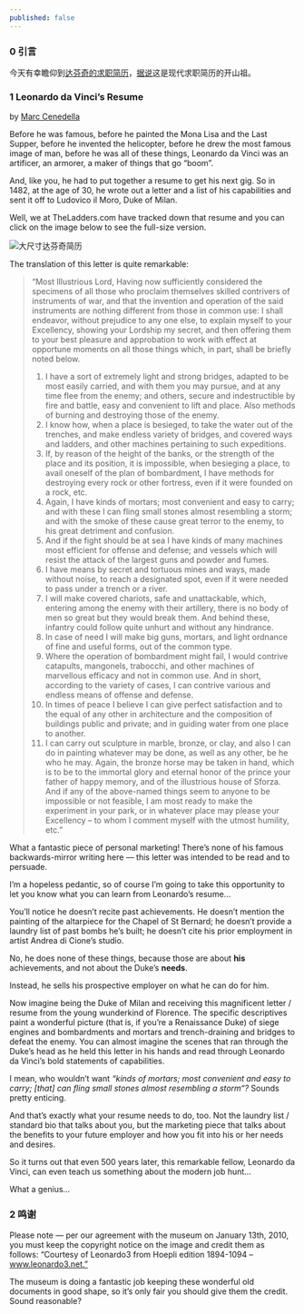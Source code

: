 ```yaml
---
published: false
---
```


### 0 引言

今天有幸瞻仰到[达芬奇的求职简历](http://www.cenedella.com/leonardo-da-vincis-resume/)，[据说](http://www.kent.ac.uk/careers/cv.htm)这是现代求职简历的开山祖。

### 1 Leonardo da Vinci’s Resume

by [Marc Cenedella](http://www.cenedella.com/author/marc/)

Before he was famous, before he painted the Mona Lisa and the Last Supper, before he invented the helicopter, before he drew the most famous image of man, before he was all of these things, Leonardo da Vinci was an artificer, an armorer, a maker of things that go “boom”.

And, like you, he had to put together a resume to get his next gig. So in 1482, at the age of 30, he wrote out a letter and a list of his capabilities and sent it off to Ludovico il Moro, Duke of Milan.

Well, we at TheLadders.com have tracked down that resume and you can click on the image below to see the full-size version.

![大尺寸达芬奇简历](http://www.cenedella.com/stone/assets_c/2010/01/LeonardoResumeLarge-thumb-520x649-44.jpg)

The translation of this letter is quite remarkable:

>“Most Illustrious Lord, Having now sufficiently considered the specimens of all those who proclaim themselves skilled contrivers of instruments of war, and that the invention and operation of the said instruments are nothing different from those in common use: I shall endeavor, without prejudice to any one else, to explain myself to your Excellency, showing your Lordship my secret, and then offering them to your best pleasure and approbation to work with effect at opportune moments on all those things which, in part, shall be briefly noted below.
>1.	I have a sort of extremely light and strong bridges, adapted to be most easily carried, and with them you may pursue, and at any time flee from the enemy; and others, secure and indestructible by fire and battle, easy and convenient to lift and place. Also methods of burning and destroying those of the enemy.
>2.	I know how, when a place is besieged, to take the water out of the trenches, and make endless variety of bridges, and covered ways and ladders, and other machines pertaining to such expeditions.
>3.	If, by reason of the height of the banks, or the strength of the place and its position, it is impossible, when besieging a place, to avail oneself of the plan of bombardment, I have methods for destroying every rock or other fortress, even if it were founded on a rock, etc.
>4.	Again, I have kinds of mortars; most convenient and easy to carry; and with these I can fling small stones almost resembling a storm; and with the smoke of these cause great terror to the enemy, to his great detriment and confusion.
>5.	And if the fight should be at sea I have kinds of many machines most efficient for offense and defense; and vessels which will resist the attack of the largest guns and powder and fumes.
>6.	I have means by secret and tortuous mines and ways, made without noise, to reach a designated spot, even if it were needed to pass under a trench or a river.
>7.	I will make covered chariots, safe and unattackable, which, entering among the enemy with their artillery, there is no body of men so great but they would break them. And behind these, infantry could follow quite unhurt and without any hindrance.
>8.	In case of need I will make big guns, mortars, and light ordnance of fine and useful forms, out of the common type.
>9.	Where the operation of bombardment might fail, I would contrive catapults, mangonels, trabocchi, and other machines of marvellous efficacy and not in common use. And in short, according to the variety of cases, I can contrive various and endless means of offense and defense.
>10.	In times of peace I believe I can give perfect satisfaction and to the equal of any other in architecture and the composition of buildings public and private; and in guiding water from one place to another.
>11.	I can carry out sculpture in marble, bronze, or clay, and also I can do in painting whatever may be done, as well as any other, be he who he may.
>Again, the bronze horse may be taken in hand, which is to be to the immortal glory and eternal honor of the prince your father of happy memory, and of the illustrious house of Sforza.
>And if any of the above-named things seem to anyone to be impossible or not feasible, I am most ready to make the experiment in your park, or in whatever place may please your Excellency – to whom I comment myself with the utmost humility, etc.”

    
What a fantastic piece of personal marketing! There’s none of his famous backwards-mirror writing here — this letter was intended to be read and to persuade.

I’m a hopeless pedantic, so of course I’m going to take this opportunity to let you know what you can learn from Leonardo’s resume…

You’ll notice he doesn’t recite past achievements. He doesn’t mention the painting of the altarpiece for the Chapel of St Bernard; he doesn’t provide a laundry list of past bombs he’s built; he doesn’t cite his prior employment in artist Andrea di Cione’s studio.

No, he does none of these things, because those are about **his** achievements, and not about the Duke’s **needs**.

Instead, he sells his prospective employer on what he can do for him.

Now imagine being the Duke of Milan and receiving this magnificent letter / resume from the young wunderkind of Florence. The specific descriptives paint a wonderful picture (that is, if you’re a Renaissance Duke) of siege engines and bombardments and mortars and trench-draining and bridges to defeat the enemy. You can almost imagine the scenes that ran through the Duke’s head as he held this letter in his hands and read through Leonardo da Vinci’s bold statements of capabilities.

I mean, who wouldn’t want *“kinds of mortars; most convenient and easy to carry; [that] can fling small stones almost resembling a storm“?* Sounds pretty enticing.

And that’s exactly what your resume needs to do, too. Not the laundry list / standard bio that talks about you, but the marketing piece that talks about the benefits to your future employer and how you fit into his or her needs and desires.

So it turns out that even 500 years later, this remarkable fellow, Leonardo da Vinci, can even teach us something about the modern job hunt…

What a genius…

### 2 鸣谢

Please note — per our agreement with the museum on January 13th, 2010, you must keep the copyright notice on the image and credit them as follows: “Courtesy of Leonardo3 from Hoepli edition 1894-1094 – www.leonardo3.net.”

The museum is doing a fantastic job keeping these wonderful old documents in good shape, so it’s only fair you should give them the credit. Sound reasonable?